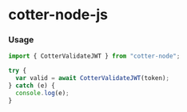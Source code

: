 # cotter-node-js

### Usage

```javascript
import { CotterValidateJWT } from "cotter-node";

try {
  var valid = await CotterValidateJWT(token);
} catch (e) {
  console.log(e);
}
```
